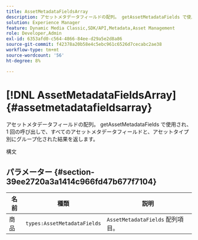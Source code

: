 ```yaml
---
title: AssetMetadataFieldsArray
description: アセットメタデータフィールドの配列。 getAssetMetadataFields で使用され、1 回の呼び出しで、すべてのアセットメタデータフィールドと、アセットタイプ別にグループ化された結果を返します。
solution: Experience Manager
feature: Dynamic Media Classic,SDK/API,Metadata,Asset Management
role: Developer,Admin
exl-id: 6353afd0-c564-4866-84ee-d29a5e2d8a86
source-git-commit: f42378a20b58e4c5ebc961c6526d7cecabc2ae38
workflow-type: tm+mt
source-wordcount: '56'
ht-degree: 8%

---
```


# [!DNL AssetMetadataFieldsArray]{#assetmetadatafieldsarray}

アセットメタデータフィールドの配列。 getAssetMetadataFields で使用され、1 回の呼び出しで、すべてのアセットメタデータフィールドと、アセットタイプ別にグループ化された結果を返します。

構文

## パラメーター {#section-39ee2720a3a1414c966fd47b677f7104}

| 名前 | 種類 | 説明 |
|---|---|---|
| 商品 | `types:AssetMetadataFields` | `AssetMetadataFields` 配列項目。 |
